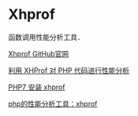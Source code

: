 # Xhprof

函数调用性能分析工具．

[Xhprof GitHub官网](https://github.com/longxinH/xhprof)

[利用 XHProf 对 PHP 代码进行性能分析](http://ayonliu.github.io/profiling-php-code-with-xhprof/)

[PHP7 安装 xhprof](http://wulfric.me/2017/08/php7-xhprof/)

[php的性能分析工具：xhprof](https://www.css3er.com/p/232.html)



